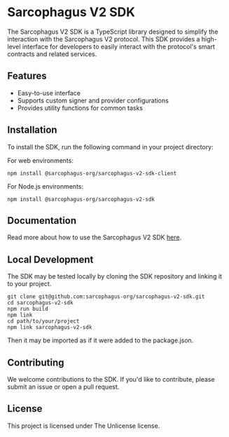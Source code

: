 # Sarcophagus V2 SDK

The Sarcophagus V2 SDK is a TypeScript library designed to simplify the interaction with the Sarcophagus V2 protocol. This SDK provides a high-level interface for developers to easily interact with the protocol's smart contracts and related services.

## Features

- Easy-to-use interface
- Supports custom signer and provider configurations
- Provides utility functions for common tasks

## Installation

To install the SDK, run the following command in your project directory:

For web environments:

```
npm install @sarcophagus-org/sarcophagus-v2-sdk-client
```

For Node.js environments:

```
npm install @sarcophagus-org/sarcophagus-v2-sdk
```

## Documentation

Read more about how to use the Sarcophagus V2 SDK [here](https://sarcophagus-org.github.io/sarcophagus-v2-sdk/index.html).

## Local Development

The SDK may be tested locally by cloning the SDK repository and linking it to your project.

```
git clone git@github.com:sarcophagus-org/sarcophagus-v2-sdk.git
cd sarcophagus-v2-sdk
npm run build
npm link
cd path/to/your/project
npm link sarcophagus-v2-sdk
```

Then it may be imported as if it were added to the package.json.

## Contributing

We welcome contributions to the SDK. If you'd like to contribute, please submit an issue or open a pull request.

## License

This project is licensed under The Unlicense license.
